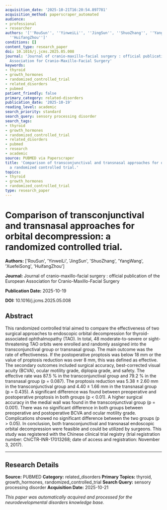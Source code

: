 ```yaml
---
acquisition_date: '2025-10-21T16:20:54.897781'
acquisition_method: paperscraper_automated
audience:
- professional
- researcher
authors: '[''RouSun'', ''YinweiLi'', ''JingSun'', ''ShuoZhang'', ''YangWang'', ''XuefeiSong'',
  ''HuifangZhou'']'
conditions: []
content_type: research_paper
doi: 10.1016/j.jcms.2025.05.008
journal: 'Journal of cranio-maxillo-facial surgery : official publication of the European
  Association for Cranio-Maxillo-Facial Surgery'
keywords:
- thyroid
- growth_hormones
- randomized_controlled_trial
- related_disorders
- pubmed
patient_friendly: false
primary_category: related-disorders
publication_date: '2025-10-19'
reading_level: academic
search_priority: standard
search_query: sensory processing disorder
search_tags:
- thyroid
- growth_hormones
- randomized_controlled_trial
- related_disorders
- pubmed
- research
- academic
source: PUBMED via Paperscraper
title: 'Comparison of transconjunctival and transnasal approaches for orbital decompression:
  a randomized controlled trial.'
topics:
- thyroid
- growth_hormones
- randomized_controlled_trial
type: research_paper
---
```


# Comparison of transconjunctival and transnasal approaches for orbital decompression: a randomized controlled trial.

**Authors:** ['RouSun', 'YinweiLi', 'JingSun', 'ShuoZhang', 'YangWang', 'XuefeiSong', 'HuifangZhou']

**Journal:** Journal of cranio-maxillo-facial surgery : official publication of the European Association for Cranio-Maxillo-Facial Surgery

**Publication Date:** 2025-10-19

**DOI:** 10.1016/j.jcms.2025.05.008

## Abstract

This randomized controlled trial aimed to compare the effectiveness of two surgical approaches to endoscopic orbital decompression for thyroid-associated ophthalmopathy (TAO). In total, 48 moderate-to-severe or sight-threatening TAO orbits were enrolled and randomly assigned into the transconjunctival group or transnasal group. The main outcome was the rate of effectiveness. If the postoperative proptosis was below 18 mm or the value of proptosis reduction was over 8 mm, this was defined as effective. The secondary outcomes included surgical accuracy, best-corrected visual acuity (BCVA), ocular motility grade, diplopia grade, and safety. The effective rate was 87.5 % in the transconjunctival group and 79.2 % in the transnasal group (p = 0.087). The proptosis reduction was 5.38 ± 2.60 mm in the transconjunctival group and 4.40 ± 1.66 mm in the transnasal group (p = 0.435). A significant difference was found between preoperative and postoperative proptosis in both groups (p < 0.01). A higher surgical accuracy in the medial wall was found in the transconjunctival group (p = 0.001). There was no significant difference in both groups between preoperative and postoperative BCVA and ocular motility grade. Complications showed no significant difference between the two groups (p > 0.05). In conclusion, both transconjunctival and transnasal endoscopic orbital decompression were feasible and could be utilized by surgeons. This study was registered with the Chinese clinical trial registry (trial registration number: ChiCTR-INR-17013268; date of access and registration: November 3, 2017).

---

## Research Details

**Source:** PUBMED
**Category:** related_disorders
**Primary Topics:** thyroid, growth_hormones, randomized_controlled_trial
**Search Query:** sensory processing disorder
**Acquisition Date:** 2025-10-21

*This paper was automatically acquired and processed for the neurodevelopmental disorders knowledge base.*
